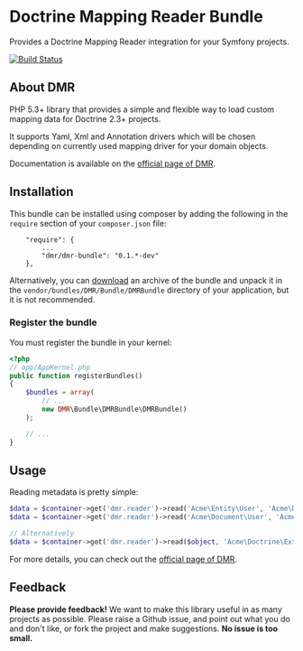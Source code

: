 Doctrine Mapping Reader Bundle
==============================
Provides a Doctrine Mapping Reader integration for your Symfony projects.

[![Build Status](https://travis-ci.org/marcospassos/DMRBundle.png)](https://travis-ci.org/marcospassos/DMRBundle)

About DMR
---------

PHP 5.3+ library that provides a simple and flexible way to load custom mapping data for Doctrine 2.3+ projects.

It supports Yaml, Xml and Annotation drivers which will be chosen depending on currently used mapping driver for your domain objects.

Documentation is available on the [official page of DMR](https://github.com/marcospassos/DMR).

Installation
------------

This bundle can be installed using composer by adding the following in the `require` section of your `composer.json` file:

```
    "require": {
        ...
        "dmr/dmr-bundle": "0.1.*-dev"
    },
```

Alternatively, you can [download](https://github.com/marcospassos/DMRBundle/archive/master.zip) an archive of the bundle and unpack it in the `vendor/bundles/DMR/Bundle/DMRBundle` directory of your application, but it is not recommended.

### Register the bundle

You must register the bundle in your kernel:

``` php
<?php
// app/AppKernel.php
public function registerBundles()
{
    $bundles = array(
        // ...
        new DMR\Bundle\DMRBundle\DMRBundle()
    );

    // ...
}
```

## Usage
Reading metadata is pretty simple:

```php
$data = $container->get('dmr.reader')->read('Acme\Entity\User', 'Acme\Doctrine\ExtensionNamespace');
$data = $container->get('dmr.reader')->read('Acme\Document\User', 'Acme\Doctrine\ExtensionNamespace');

// Alternatively
$data = $container->get('dmr.reader')->read($object, 'Acme\Doctrine\ExtensionNamespace');
```

For more details, you can check out the [official page of DMR](https://github.com/marcospassos/DMR).

## Feedback

**Please provide feedback!** We want to make this library useful in as many projects as possible. Please raise a Github issue, and point out what you do and don't like, or fork the project and make suggestions. **No issue is too small.**
